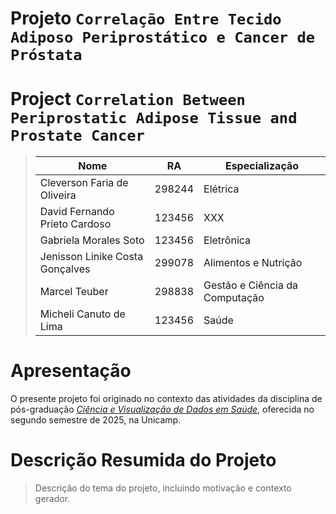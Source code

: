 # Projeto `Correlação Entre Tecido Adiposo Periprostático e Cancer de Próstata`
# Project `Correlation Between Periprostatic Adipose Tissue and Prostate Cancer`

> |Nome  | RA | Especialização|
> |--|--|--|
> | Cleverson Faria de Oliveira  | 298244  | Elétrica |
> | David Fernando Prieto Cardoso | 123456 | XXX |
> | Gabriela Morales Soto  | 123456  | Eletrônica |
> | Jenisson Linike Costa Gonçalves | 299078 | Alimentos e Nutrição |
> | Marcel Teuber  | 298838  | Gestão e Ciência da Computação |
> | Micheli Canuto de Lima  | 123456  | Saúde |

# Apresentação

O presente projeto foi originado no contexto das atividades da disciplina de pós-graduação [*Ciência e Visualização de Dados em Saúde*](https://github.com/datasci4health), oferecida no segundo semestre de 2025, na Unicamp.

# Descrição Resumida do Projeto
> Descrição do tema do projeto, incluindo motivação e contexto gerador.
